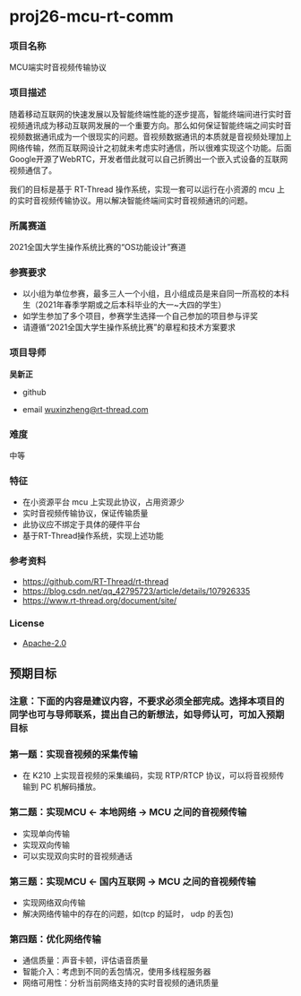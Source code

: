 # proj26-mcu-rt-comm
### 项目名称
MCU端实时音视频传输协议

### 项目描述

随着移动互联网的快速发展以及智能终端性能的逐步提高，智能终端间进行实时音视频通讯成为移动互联网发展的一个重要方向。那么如何保证智能终端之间实时音视频数据通讯成为一个很现实的问题。音视频数据通讯的本质就是音视频处理加上网络传输，然而互联网设计之初就未考虑实时通信，所以很难实现这个功能。后面Google开源了WebRTC，开发者借此就可以自己折腾出一个嵌入式设备的互联网视频通信了。

我们的目标是基于 RT-Thread 操作系统，实现一套可以运行在小资源的 mcu 上的实时音视频传输协议。用以解决智能终端间实时音视频通讯的问题。

### 所属赛道

2021全国大学生操作系统比赛的“OS功能设计”赛道



### 参赛要求

- 以小组为单位参赛，最多三人一个小组，且小组成员是来自同一所高校的本科生（2021年春季学期或之后本科毕业的大一~大四的学生）
- 如学生参加了多个项目，参赛学生选择一个自己参加的项目参与评奖
- 请遵循“2021全国大学生操作系统比赛”的章程和技术方案要求



### 项目导师

**吴新正**

* github

* email wuxinzheng@rt-thread.com

### 难度

中等



### 特征

- 在小资源平台 mcu 上实现此协议，占用资源少
- 实时音视频传输协议，保证传输质量
- 此协议应不绑定于具体的硬件平台
- 基于RT-Thread操作系统，实现上述功能

### 参考资料

- https://github.com/RT-Thread/rt-thread
- https://blog.csdn.net/qq_42795723/article/details/107926335
- https://www.rt-thread.org/document/site/

### License

* [Apache-2.0](https://opensource.org/licenses/Apache-2.0)



## 预期目标

### 注意：下面的内容是建议内容，不要求必须全部完成。选择本项目的同学也可与导师联系，提出自己的新想法，如导师认可，可加入预期目标

### 第一题：实现音视频的采集传输

- 在 K210 上实现音视频的采集编码，实现 RTP/RTCP 协议，可以将音视频传输到 PC 机解码播放。

### 第二题：实现MCU <- 本地网络 -> MCU 之间的音视频传输

- 实现单向传输
- 实现双向传输
- 可以实现双向实时的音视频通话

### 第三题：实现MCU <- 国内互联网 -> MCU 之间的音视频传输

- 实现网络双向传输
- 解决网络传输中的存在的问题，如(tcp 的延时， udp 的丢包)

### 第四题：优化网络传输

- 通信质量：声音卡顿，评估语音质量
- 智能介入：考虑到不同的丢包情况，使用多线程服务器
- 网络可用性：分析当前网络支持的实时音视频的通讯质量